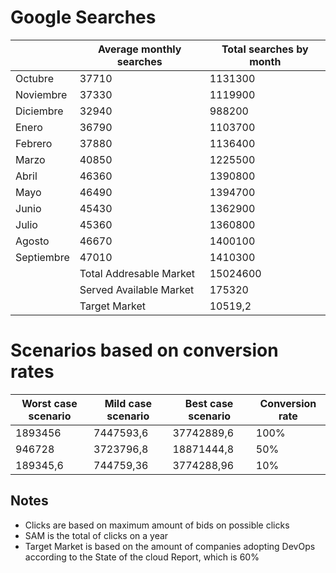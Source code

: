 # Google Searches

|            | Average monthly searches | Total searches by month |
|------------|--------------------------|------------------------ |
| Octubre    | 37710                    | 1131300                 |
| Noviembre  | 37330                    | 1119900                 |
| Diciembre  | 32940                    | 988200                  |
| Enero      | 36790                    | 1103700                 |
| Febrero    | 37880                    | 1136400                 |
| Marzo      | 40850                    | 1225500                 |
| Abril      | 46360                    | 1390800                 |
| Mayo       | 46490                    | 1394700                 |
| Junio      | 45430                    | 1362900                 |
| Julio      | 45360                    | 1360800                 |
| Agosto     | 46670                    | 1400100                 |
| Septiembre | 47010                    | 1410300                 |
|            | Total Addresable Market  | 15024600                | Clicks per day |
|            | Served Available Market  | 175320                  | 487            |
|            | Target Market            | 10519,2                 |

# Scenarios based on conversion rates

| Worst case scenario | Mild case scenario | Best case scenario | Conversion rate |
|---------------------|--------------------|--------------------|-----------------|
| 1893456             | 7447593,6          | 37742889,6         | 100%            |
| 946728              | 3723796,8          | 18871444,8         | 50%             |
| 189345,6            | 744759,36          | 3774288,96         | 10%             |

## Notes

- Clicks are based on maximum amount of bids on possible clicks
- SAM is the total of clicks on a year
- Target Market is based on the amount of companies adopting DevOps according 
  to the State of the cloud Report, which is 60%